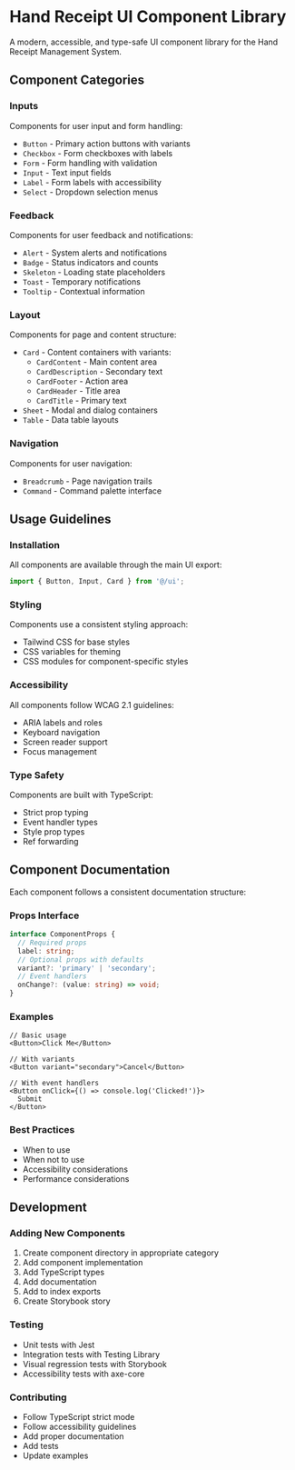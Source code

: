 # Hand Receipt UI Component Library

A modern, accessible, and type-safe UI component library for the Hand Receipt Management System.

## Component Categories

### Inputs
Components for user input and form handling:
- `Button` - Primary action buttons with variants
- `Checkbox` - Form checkboxes with labels
- `Form` - Form handling with validation
- `Input` - Text input fields
- `Label` - Form labels with accessibility
- `Select` - Dropdown selection menus

### Feedback
Components for user feedback and notifications:
- `Alert` - System alerts and notifications
- `Badge` - Status indicators and counts
- `Skeleton` - Loading state placeholders
- `Toast` - Temporary notifications
- `Tooltip` - Contextual information

### Layout
Components for page and content structure:
- `Card` - Content containers with variants:
  - `CardContent` - Main content area
  - `CardDescription` - Secondary text
  - `CardFooter` - Action area
  - `CardHeader` - Title area
  - `CardTitle` - Primary text
- `Sheet` - Modal and dialog containers
- `Table` - Data table layouts

### Navigation
Components for user navigation:
- `Breadcrumb` - Page navigation trails
- `Command` - Command palette interface

## Usage Guidelines

### Installation
All components are available through the main UI export:
```typescript
import { Button, Input, Card } from '@/ui';
```

### Styling
Components use a consistent styling approach:
- Tailwind CSS for base styles
- CSS variables for theming
- CSS modules for component-specific styles

### Accessibility
All components follow WCAG 2.1 guidelines:
- ARIA labels and roles
- Keyboard navigation
- Screen reader support
- Focus management

### Type Safety
Components are built with TypeScript:
- Strict prop typing
- Event handler types
- Style prop types
- Ref forwarding

## Component Documentation

Each component follows a consistent documentation structure:

### Props Interface
```typescript
interface ComponentProps {
  // Required props
  label: string;
  // Optional props with defaults
  variant?: 'primary' | 'secondary';
  // Event handlers
  onChange?: (value: string) => void;
}
```

### Examples
```tsx
// Basic usage
<Button>Click Me</Button>

// With variants
<Button variant="secondary">Cancel</Button>

// With event handlers
<Button onClick={() => console.log('Clicked!')}>
  Submit
</Button>
```

### Best Practices
- When to use
- When not to use
- Accessibility considerations
- Performance considerations

## Development

### Adding New Components
1. Create component directory in appropriate category
2. Add component implementation
3. Add TypeScript types
4. Add documentation
5. Add to index exports
6. Create Storybook story

### Testing
- Unit tests with Jest
- Integration tests with Testing Library
- Visual regression tests with Storybook
- Accessibility tests with axe-core

### Contributing
- Follow TypeScript strict mode
- Follow accessibility guidelines
- Add proper documentation
- Add tests
- Update examples 